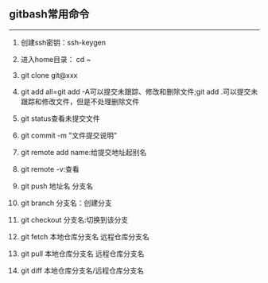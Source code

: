 ## gitbash常用命令

---
1. 创建ssh密钥：ssh-keygen

2. 进入home目录： cd ~

3. git clone git@xxx

4. git add all=git add -A可以提交未跟踪、修改和删除文件;git add .可以提交未跟踪和修改文件，但是不处理删除文件

5. git status查看未提交文件

6. git commit -m "文件提交说明"

7. git remote add name:给提交地址起别名

8. git remote -v:查看

9. git push 地址名 分支名

10. git branch 分支名：创建分支

11. git checkout 分支名:切换到该分支

12. git fetch 本地仓库分支名 远程仓库分支名

13. git pull 本地仓库分支名 远程仓库分支名

14. git diff 本地仓库分支名/远程仓库分支名